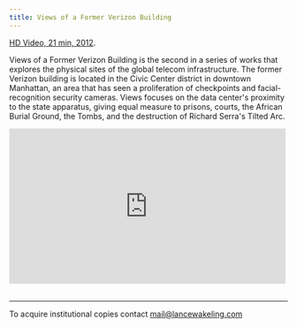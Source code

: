 ```yaml
---
title: Views of a Former Verizon Building
---
```


<a href="https://vimeo.com/65778055">HD Video, 21 min, 2012</a>.

Views of a Former Verizon Building is the second in a series of works that explores the physical sites of the global telecom infrastructure. The former Verizon building is located in the Civic Center district in downtown Manhattan, an area that has seen a proliferation of checkpoints and facial-recognition security cameras. Views focuses on the data center's proximity to the state apparatus, giving equal measure to prisons, courts, the African Burial Ground, the Tombs, and the destruction of Richard Serra's Tilted Arc.

<div class="js-video vimeo widescreen"><iframe src="https://player.vimeo.com/video/65778055?title=0&byline=0&portrait=0" width="500" height="281" frameborder="0" webkitallowfullscreen mozallowfullscreen allowfullscreen></iframe></div>

<img src="{{assets}}/images/views-13-39.jpg" alt="" />

<img src="{{assets}}/images/views-9-57.jpg" alt="" />

<img src="{{assets}}/images/views-7-06-15.jpg" alt="" />

<img src="{{assets}}/images/views-19-19.jpg" alt="" />


---

To acquire institutional copies contact [mail@lancewakeling.com](mailto:mail@lancewakeling.com)